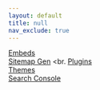 ```yaml
---
layout: default
title: null
nav_exclude: true
---
```


[Embeds](https://github.com/nathancy/jekyll-embed-video) <br>
[Sitemap Gen](https://octopus.do/) <br.
[Plugins](https://github.com/planetjekyll/awesome-jekyll-plugins) <br>
[Themes](https://github.com/planetjekyll/awesome-jekyll-themes) <br>
[Search Console](https://search.google.com/search-console/) <br>
